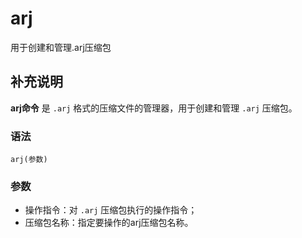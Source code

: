 arj
===

用于创建和管理.arj压缩包

## 补充说明

**arj命令** 是 `.arj` 格式的压缩文件的管理器，用于创建和管理 `.arj` 压缩包。

###  语法

```
arj(参数)
```

###  参数

*  操作指令：对  `.arj` 压缩包执行的操作指令；
*  压缩包名称：指定要操作的arj压缩包名称。


<!-- Linux命令行搜索引擎：https://jaywcjlove.github.io/linux-command/ -->
